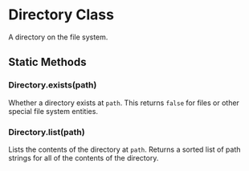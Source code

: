 # Directory Class

A directory on the file system.

## Static Methods

### Directory.**exists**(path)

Whether a directory exists at `path`. This returns `false` for files or other
special file system entities.

### Directory.**list**(path)

Lists the contents of the directory at `path`. Returns a sorted list of path
strings for all of the contents of the directory.
